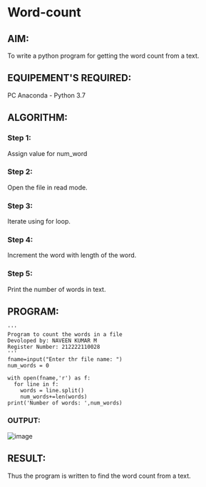 # Word-count
## AIM:
To write a python program for getting the word count from a text.
## EQUIPEMENT'S REQUIRED: 
PC
Anaconda - Python 3.7
## ALGORITHM: 
### Step 1:
Assign value for num_word
### Step 2: 
 Open the file in read mode.
### Step 3: 
Iterate using for loop.
### Step 4:  
Increment the word with length of the word.
### Step 5: 
Print the number of words in text.

## PROGRAM:
```
'''
Program to count the words in a file
Devoloped by: NAVEEN KUMAR M
Register Number: 212222110028
'''
fname=input("Enter thr file name: ")
num_words = 0

with open(fname,'r') as f:
  for line in f:
    words = line.split()
    num_words+=len(words)
print('Number of words: ',num_words)
```
### OUTPUT:

![image](https://github.com/NAVEENMATHIVANAN/Word-count/assets/119394582/0afe0263-6043-4f4a-b2ca-4888f658766c)


## RESULT:
Thus the program is written to find the word count from a text.
